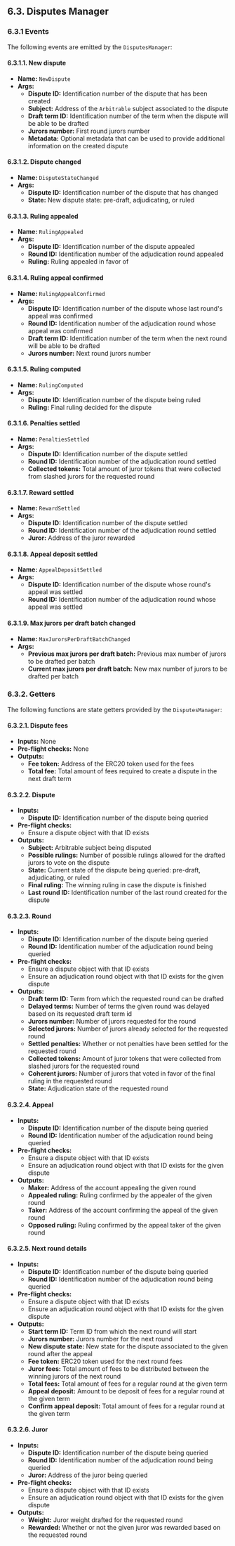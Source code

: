 ## 6.3. Disputes Manager

### 6.3.1 Events

The following events are emitted by the `DisputesManager`:

#### 6.3.1.1. New dispute

- **Name:** `NewDispute`
- **Args:**
    - **Dispute ID:** Identification number of the dispute that has been created
    - **Subject:** Address of the `Arbitrable` subject associated to the dispute
    - **Draft term ID:** Identification number of the term when the dispute will be able to be drafted
    - **Jurors number:** First round jurors number 
    - **Metadata:** Optional metadata that can be used to provide additional information on the created dispute 

#### 6.3.1.2. Dispute changed

- **Name:** `DisputeStateChanged`
- **Args:**
    - **Dispute ID:** Identification number of the dispute that has changed 
    - **State:** New dispute state: pre-draft, adjudicating, or ruled 

#### 6.3.1.3. Ruling appealed

- **Name:** `RulingAppealed`
- **Args:**
    - **Dispute ID:** Identification number of the dispute appealed
    - **Round ID:** Identification number of the adjudication round appealed 
    - **Ruling:** Ruling appealed in favor of 

#### 6.3.1.4. Ruling appeal confirmed

- **Name:** `RulingAppealConfirmed`
- **Args:**
    - **Dispute ID:** Identification number of the dispute whose last round's appeal was confirmed 
    - **Round ID:** Identification number of the adjudication round whose appeal was confirmed 
    - **Draft term ID:** Identification number of the term when the next round will be able to be drafted
    - **Jurors number:** Next round jurors number
    
#### 6.3.1.5. Ruling computed

- **Name:** `RulingComputed`
- **Args:**
    - **Dispute ID:** Identification number of the dispute being ruled
    - **Ruling:** Final ruling decided for the dispute

#### 6.3.1.6. Penalties settled

- **Name:** `PenaltiesSettled`
- **Args:**
    - **Dispute ID:** Identification number of the dispute settled
    - **Round ID:** Identification number of the adjudication round settled 
    - **Collected tokens:** Total amount of juror tokens that were collected from slashed jurors for the requested round

#### 6.3.1.7. Reward settled

- **Name:** `RewardSettled`
- **Args:**
    - **Dispute ID:** Identification number of the dispute settled
    - **Round ID:** Identification number of the adjudication round settled 
    - **Juror:** Address of the juror rewarded

#### 6.3.1.8. Appeal deposit settled

- **Name:** `AppealDepositSettled`
- **Args:**
    - **Dispute ID:** Identification number of the dispute whose round's appeal was settled
    - **Round ID:** Identification number of the adjudication round whose appeal was settled 

#### 6.3.1.9. Max jurors per draft batch changed

- **Name:** `MaxJurorsPerDraftBatchChanged`
- **Args:**
    - **Previous max jurors per draft batch:** Previous max number of jurors to be drafted per batch
    - **Current max jurors per draft batch:** New max number of jurors to be drafted per batch  

### 6.3.2. Getters

The following functions are state getters provided by the `DisputesManager`:

#### 6.3.2.1. Dispute fees

- **Inputs:** None
- **Pre-flight checks:** None
- **Outputs:**
    - **Fee token:** Address of the ERC20 token used for the fees
    - **Total fee:** Total amount of fees required to create a dispute in the next draft term

#### 6.3.2.2. Dispute

- **Inputs:** 
    - **Dispute ID:** Identification number of the dispute being queried
- **Pre-flight checks:** 
    - Ensure a dispute object with that ID exists
- **Outputs:**
    - **Subject:** Arbitrable subject being disputed
    - **Possible rulings:** Number of possible rulings allowed for the drafted jurors to vote on the dispute
    - **State:** Current state of the dispute being queried: pre-draft, adjudicating, or ruled
    - **Final ruling:** The winning ruling in case the dispute is finished
    - **Last round ID:** Identification number of the last round created for the dispute

#### 6.3.2.3. Round

- **Inputs:** 
    - **Dispute ID:** Identification number of the dispute being queried
    - **Round ID:** Identification number of the adjudication round being queried 
- **Pre-flight checks:** 
    - Ensure a dispute object with that ID exists
    - Ensure an adjudication round object with that ID exists for the given dispute
- **Outputs:**
    - **Draft term ID:** Term from which the requested round can be drafted
    - **Delayed terms:** Number of terms the given round was delayed based on its requested draft term id
    - **Jurors number:** Number of jurors requested for the round
    - **Selected jurors:** Number of jurors already selected for the requested round
    - **Settled penalties:** Whether or not penalties have been settled for the requested round
    - **Collected tokens:** Amount of juror tokens that were collected from slashed jurors for the requested round
    - **Coherent jurors:** Number of jurors that voted in favor of the final ruling in the requested round
    - **State:** Adjudication state of the requested round

#### 6.3.2.4. Appeal

- **Inputs:** 
    - **Dispute ID:** Identification number of the dispute being queried
    - **Round ID:** Identification number of the adjudication round being queried 
- **Pre-flight checks:** 
    - Ensure a dispute object with that ID exists
    - Ensure an adjudication round object with that ID exists for the given dispute
- **Outputs:**
    - **Maker:** Address of the account appealing the given round
    - **Appealed ruling:** Ruling confirmed by the appealer of the given round
    - **Taker:** Address of the account confirming the appeal of the given round
    - **Opposed ruling:** Ruling confirmed by the appeal taker of the given round

#### 6.3.2.5. Next round details

- **Inputs:** 
    - **Dispute ID:** Identification number of the dispute being queried
    - **Round ID:** Identification number of the adjudication round being queried 
- **Pre-flight checks:** 
    - Ensure a dispute object with that ID exists
    - Ensure an adjudication round object with that ID exists for the given dispute
- **Outputs:**
    - **Start term ID:** Term ID from which the next round will start
    - **Jurors number:** Jurors number for the next round
    - **New dispute state:** New state for the dispute associated to the given round after the appeal
    - **Fee token:** ERC20 token used for the next round fees
    - **Juror fees:** Total amount of fees to be distributed between the winning jurors of the next round
    - **Total fees:** Total amount of fees for a regular round at the given term
    - **Appeal deposit:** Amount to be deposit of fees for a regular round at the given term
    - **Confirm appeal deposit:** Total amount of fees for a regular round at the given term

#### 6.3.2.6. Juror

- **Inputs:** 
    - **Dispute ID:** Identification number of the dispute being queried
    - **Round ID:** Identification number of the adjudication round being queried
    - **Juror:** Address of the juror being queried
- **Pre-flight checks:** 
    - Ensure a dispute object with that ID exists
    - Ensure an adjudication round object with that ID exists for the given dispute
- **Outputs:**
    - **Weight:** Juror weight drafted for the requested round
    - **Rewarded:** Whether or not the given juror was rewarded based on the requested round
